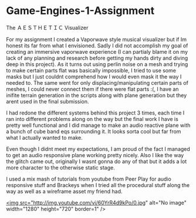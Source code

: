 # Game-Engines-1-Assignment


The ＡＥＳＴＨＥＴＩＣ Visualizer

For my assignment I created a Vaporwave style musical visualizer but if Im honest its far from what I envisioned.
Sadly I did not accomplish my goal of creating an immersive vaporwave experience (I can partialy blame it on my lack of any planning and research before getting my hands dirty and diving deep in this project). As it turns out using perlin noise on a mesh and trying to make certain parts flat was basically impossible, I tried to use some masks but I just couldnt comprehend how I would even mask it the way I needed to. The same went for only displacing/manipulating certain parts of meshes, I could never connect them if there were flat parts :(, I have an inifite terrain generation in the scripts along with plane generation but they arent used in the final submission.

I had redone the different systems behind this project 3 times, each time I ran into different problems along on the way but the final work I have is pretty well functional and I did manage to make an audio reactive plane with a bunch of cube band eqs surrounding it. It looks sorta cool but far from what I actually wanted to make.

Even though I didnt meet my expectations, I am proud of the fact I managed to get an audio responsive plane working pretty nicely. Also I like the way the glitch came out, originally I wasnt gonna do any of that but it adds a lot more character to the otherwise static stage.
 
 
I used a mix mash of tutorials from youtube from Peer Play for audio responsive stuff and Brackeys when I tried all the procedural stuff along the way as well as a wireframe asset my friend had.

<a href="http://www.youtube.com/watch?feature=player_embedded&v=60YrR4d9kPo
" target="_blank"><img src="http://img.youtube.com/vi/60YrR4d9kPo/0.jpg" 
alt="No image" width="1280" height="720" border=1" /></a>
